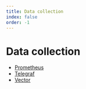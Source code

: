 ```yaml
---
title: Data collection
index: false
order: -1
---
```


# Data collection

- [Prometheus](./prometheus.md)
- [Telegraf](./telegraf.md)
- [Vector](./vector.md)